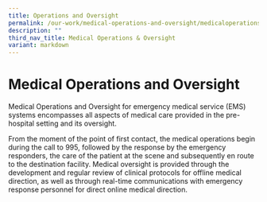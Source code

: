 ```yaml
---
title: Operations and Oversight
permalink: /our-work/medical-operations-and-oversight/medicaloperationsandoversight/
description: ""
third_nav_title: Medical Operations & Oversight
variant: markdown
---
```

# Medical Operations and Oversight

Medical Operations and Oversight for emergency medical service (EMS) systems encompasses all aspects of medical care provided in the pre-hospital setting and its oversight.  
  
From the moment of the point of first contact, the medical operations begin during the call to 995, followed by the response by the emergency responders, the care of the patient at the scene and subsequently en route to the destination facility. Medical oversight is provided through the development and regular review of clinical protocols for offline medical direction, as well as through real-time communications with emergency response personnel for direct online medical direction.